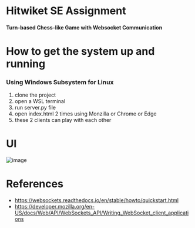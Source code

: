 # Hitwiket SE Assignment
#### Turn-based Chess-like Game with Websocket Communication

# How to get the system up and running
### Using Windows Subsystem for Linux
1. clone the project
2. open a WSL terminal
3. run server.py file
4. open index.html 2 times using Monzilla or Chrome or Edge
5. these 2 clients can play with each other

# UI
![image](https://github.com/user-attachments/assets/152c5d60-c654-4502-a41e-c23eab8b3d93)

# References
* https://websockets.readthedocs.io/en/stable/howto/quickstart.html
* https://developer.mozilla.org/en-US/docs/Web/API/WebSockets_API/Writing_WebSocket_client_applications
